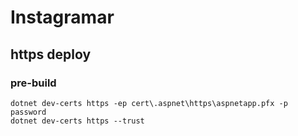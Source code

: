 # Instagramar
## https deploy
### pre-build 
    dotnet dev-certs https -ep cert\.aspnet\https\aspnetapp.pfx -p password
    dotnet dev-certs https --trust